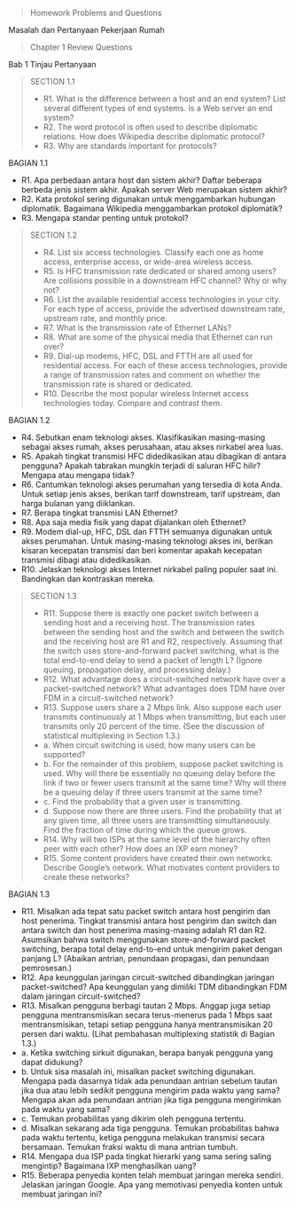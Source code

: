 >Homework Problems and Questions

Masalah dan Pertanyaan Pekerjaan Rumah

>Chapter 1 Review Questions

Bab 1 Tinjau Pertanyaan

>SECTION 1.1
>- R1. What is the difference between a host and an end system? List several different types of end systems. Is a Web server an end system?
>- R2. The word protocol is often used to describe diplomatic relations. How does Wikipedia describe diplomatic protocol?
>- R3. Why are standards important for protocols?

BAGIAN 1.1
- R1. Apa perbedaan antara host dan sistem akhir? Daftar beberapa berbeda jenis sistem akhir. Apakah server Web merupakan sistem akhir?
- R2. Kata protokol sering digunakan untuk menggambarkan hubungan diplomatik. Bagaimana Wikipedia menggambarkan protokol diplomatik?
- R3. Mengapa standar penting untuk protokol?

>SECTION 1.2
>- R4. List six access technologies. Classify each one as home access, enterprise access, or wide-area wireless access.
>- R5. Is HFC transmission rate dedicated or shared among users? Are collisions possible in a downstream HFC channel? Why or why not?
>- R6. List the available residential access technologies in your city. For each type of access, provide the advertised downstream rate, upstream rate, and monthly price.
>- R7. What is the transmission rate of Ethernet LANs?
>- R8. What are some of the physical media that Ethernet can run over?
>- R9. Dial-up modems, HFC, DSL and FTTH are all used for residential access. For each of these access technologies, provide a range of transmission rates and comment on whether the transmission rate is shared or dedicated.
>- R10. Describe the most popular wireless Internet access technologies today. Compare and contrast them.

BAGIAN 1.2
- R4. Sebutkan enam teknologi akses. Klasifikasikan masing-masing sebagai akses rumah, akses perusahaan, atau akses nirkabel area luas.
- R5. Apakah tingkat transmisi HFC didedikasikan atau dibagikan di antara pengguna? Apakah tabrakan mungkin terjadi di saluran HFC hilir? Mengapa atau mengapa tidak?
- R6. Cantumkan teknologi akses perumahan yang tersedia di kota Anda. Untuk setiap jenis akses, berikan tarif downstream, tarif upstream, dan harga bulanan yang diiklankan.
- R7. Berapa tingkat transmisi LAN Ethernet?
- R8. Apa saja media fisik yang dapat dijalankan oleh Ethernet?
- R9. Modem dial-up, HFC, DSL dan FTTH semuanya digunakan untuk akses perumahan. Untuk masing-masing teknologi akses ini, berikan kisaran kecepatan transmisi dan beri komentar apakah kecepatan transmisi dibagi atau didedikasikan.
- R10. Jelaskan teknologi akses Internet nirkabel paling populer saat ini. Bandingkan dan kontraskan mereka.

>SECTION 1.3
>- R11. Suppose there is exactly one packet switch between a sending host and a receiving host. The transmission rates between the sending host and the switch and between the switch and the receiving host are R1 and R2, respectively. Assuming that the switch uses store-and-forward packet switching, what is the total end-to-end delay to send a packet of length L? (Ignore queuing, propagation delay, and processing delay.)
>- R12. What advantage does a circuit-switched network have over a packet-switched network? What advantages does TDM have over FDM in a circuit-switched network?
>- R13. Suppose users share a 2 Mbps link. Also suppose each user transmits continuously at 1 Mbps when transmitting, but each user transmits only 20 percent of the time. (See the discussion of statistical multiplexing in Section 1.3.)
>- a. When circuit switching is used, how many users can be supported?
>- b. For the remainder of this problem, suppose packet switching is used. Why will there be essentially no queuing delay before the link if two or fewer users transmit at the same time? Why will there be a queuing delay if three users transmit at the same time?
>- c. Find the probability that a given user is transmitting.
>- d. Suppose now there are three users. Find the probability that at any given time, all three users are transmitting simultaneously. Find the fraction of time during which the queue grows.
>- R14. Why will two ISPs at the same level of the hierarchy often peer with each other? How does an IXP earn money?
>- R15. Some content providers have created their own networks. Describe Google’s network. What motivates content providers to create these networks?

BAGIAN 1.3
- R11. Misalkan ada tepat satu packet switch antara host pengirim dan host penerima. Tingkat transmisi antara host pengirim dan switch dan antara switch dan host penerima masing-masing adalah R1 dan R2. Asumsikan bahwa switch menggunakan store-and-forward packet switching, berapa total delay end-to-end untuk mengirim paket dengan panjang L? (Abaikan antrian, penundaan propagasi, dan penundaan pemrosesan.)
- R12. Apa keunggulan jaringan circuit-switched dibandingkan jaringan packet-switched? Apa keunggulan yang dimiliki TDM dibandingkan FDM dalam jaringan circuit-switched?
- R13. Misalkan pengguna berbagi tautan 2 Mbps. Anggap juga setiap pengguna mentransmisikan secara terus-menerus pada 1 Mbps saat mentransmisikan, tetapi setiap pengguna hanya mentransmisikan 20 persen dari waktu. (Lihat pembahasan multiplexing statistik di Bagian 1.3.)
- a. Ketika switching sirkuit digunakan, berapa banyak pengguna yang dapat didukung?
- b. Untuk sisa masalah ini, misalkan packet switching digunakan. Mengapa pada dasarnya tidak ada penundaan antrian sebelum tautan jika dua atau lebih sedikit pengguna mengirim pada waktu yang sama? Mengapa akan ada penundaan antrian jika tiga pengguna mengirimkan pada waktu yang sama?
- c. Temukan probabilitas yang dikirim oleh pengguna tertentu.
- d. Misalkan sekarang ada tiga pengguna. Temukan probabilitas bahwa pada waktu tertentu, ketiga pengguna melakukan transmisi secara bersamaan. Temukan fraksi waktu di mana antrian tumbuh.
- R14. Mengapa dua ISP pada tingkat hierarki yang sama sering saling mengintip? Bagaimana IXP menghasilkan uang?
- R15. Beberapa penyedia konten telah membuat jaringan mereka sendiri. Jelaskan jaringan Google. Apa yang memotivasi penyedia konten untuk membuat jaringan ini?


